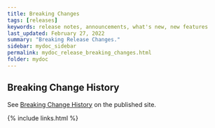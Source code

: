 ```yaml
---
title: Breaking Changes
tags: [releases]
keywords: release notes, announcements, what's new, new features
last_updated: February 27, 2022
summary: "Breaking Release Changes."
sidebar: mydoc_sidebar
permalink: mydoc_release_breaking_changes.html
folder: mydoc
---
```


## Breaking Change History

See [Breaking Change History](https://cdaf.io/breaking) on the published site.

{% include links.html %}
